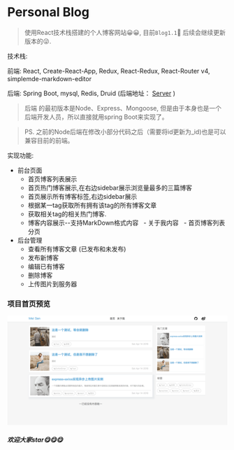 Personal Blog
========

> 使用React技术栈搭建的个人博客网站😀😀, 目前`Blog1.1`🤗 后续会继续更新版本的😜.

技术栈:

前端: React, Create-React-App, Redux, React-Redux, React-Router v4, simplemde-markdown-editor

后端: Spring Boot, mysql, Redis, Druid (后端地址： [Server](https://github.com/mrmeisen/springboot-server) )

> 后端 的最初版本是Node、Express、Mongoose,  但是由于本身也是一个后端开发人员，所以直接就用spring Boot来实现了。

> PS. 之前的Node后端在修改小部分代码之后（需要将id更新为_id)也是可以兼容目前的前端。

实现功能:
+ 前台页面
   - 首页博客列表展示
   - 首页热门博客展示,在右边sidebar展示浏览量最多的三篇博客
   - 首页展示所有博客标签,右边sidebar展示
   - 根据某一tag获取所有拥有该tag的所有博客文章
   - 获取相关tag的相关热门博客.
   - 博客内容展示--支持MarkDown格式内容
   - 关于我内容
   - 首页博客列表分页
+ 后台管理
   - 查看所有博客文章 (已发布和未发布)
   - 发布新博客
   - 编辑已有博客
   - 删除博客
   - 上传图片到服务器

### 项目首页预览
![首页预览](./doc/example.png)


##### 欢迎大家star😋😋😋
